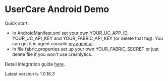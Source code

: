 UserCare Android Demo
===========

Quick start:
* In AndroidManifest.xml set your own YOUR_UC_APP_ID, YOUR_UC_API_KEY and YOUR_FABRIC_API_KEY (or delete that tag). 
You can get it in agent console [my.agent.ai](https://my.agent.ai).
* In file fabric.properties set up your own YOUR_FABRIC_SECRET or just delete file if you won't use crashlytics.

Detail integration guide [here](https://doc.agent.ai/developer/android).

Latest version is 1.0.16.3